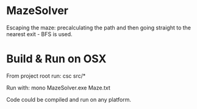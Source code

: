 # MazeSolver
	
Escaping the maze: precalculating the path and then going straight to the nearest exit - BFS is used.

# Build & Run on OSX

From project root run:
	csc src/*

Run with:
	mono MazeSolver.exe Maze.txt


Code could be compiled and run on any platform.